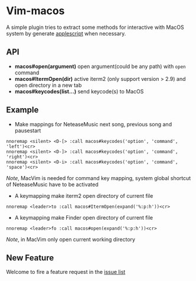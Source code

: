 # Vim-macos

A simple plugin tries to extract some methods for interactive with MacOS system by
generate [applescript](https://developer.apple.com/library/mac/documentation/AppleScript/Conceptual/AppleScriptX/Concepts/ScriptingOnOSX.html)
when necessary.

## API

* **macos#open(argument)** open argument(could be any path) with `open` command
* **macos#ItermOpen(dir)** active iterm2 (only support version > 2.9) and open
  directory in a new tab
* **macos#keycodes(list...)** send keycode(s) to MacOS

## Example

* Make mappings for NeteaseMusic next song, previous song and pausestart

``` VimL
nnoremap <silent> <D-[> :call macos#keycodes('option', 'command', 'left')<cr>
nnoremap <silent> <D-]> :call macos#keycodes('option', 'command', 'right')<cr>
nnoremap <silent> <D-i> :call macos#keycodes('option', 'command', 'space')<cr>
```

*Note*, MacVim is needed for command key mapping, system global shortcut of NeteaseMusic have to be activated

* A keymapping make iterm2 open directory of current file

``` VimL
nnoremap <leader>to :call macos#ItermOpen(expand('%:p:h'))<cr>
```

* A keymapping make Finder open directory of current file

``` VimL
nnoremap <leader>fo :call macos#open(expand('%:p:h'))<cr>
```

*Note*, <D-o> in MacVim only open current working directory

## New Feature

Welcome to fire a feature request in the [issue list](https://github.com/chemzqm/vim-macos/issues)
